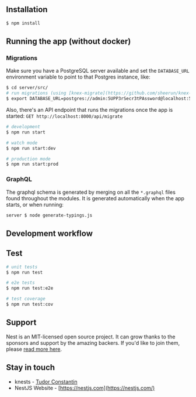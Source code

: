 
## Installation

```bash
$ npm install
```

## Running the app (without docker)

### Migrations
Make sure you have a PostgreSQL server available and set the `DATABASE_URL` environment variable to point to that Postgres instance, like:

```bash
$ cd server/src/
# run migrations (using [knex-migrate](https://github.com/sheerun/knex-migrate))
$ export DATABASE_URL=postgres://admin:5UPP3rSecr3tPAssword@localhost:54320/knests && knex-migrate up
```

Also, there's an API endpoint that runs the migrations once the app is started:
`GET http://localhost:8000/api/migrate`

```bash
# development
$ npm run start

# watch mode
$ npm run start:dev

# production mode
$ npm run start:prod
```

### GraphQL

The graphql schema is generated by merging on all the `*.graphql` files found throughout the modules. 
It is generated automatically when the app starts, or when running:

```bash
server $ node generate-typings.js
```


## Development workflow


## Test

```bash
# unit tests
$ npm run test

# e2e tests
$ npm run test:e2e

# test coverage
$ npm run test:cov
```

## Support

Nest is an MIT-licensed open source project. It can grow thanks to the sponsors and support by the amazing backers. If you'd like to join them, please [read more here](https://docs.nestjs.com/support).

## Stay in touch

- knests - [Tudor Constantin](https://programming.tudorconstantin.com)
- NestJS Website - [https://nestjs.com](https://nestjs.com/)


